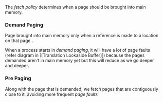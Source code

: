 The *fetch policy* determines when a page should be brought into main memory. 

### Demand Paging 
Page brought into main memory only when a reference is made to a location on that page . 

When a process starts in *demand paging*, it will have a lot of page faults (refer diagram in [[Translation Lookaside Buffer]]) because the pages demanded aren't in main memory yet but this will reduce as we go deeper and deeper. 

### Pre Paging
Along with the page that is demanded, we fetch pages that are contiguously close to it, avoiding more frequent *page faults*

